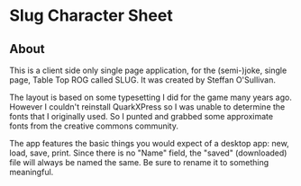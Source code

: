 # Slug Character Sheet

## About
This is a client side only single page application, for the (semi-)joke, single page, Table Top ROG called SLUG. It was created by Steffan O'Sullivan.

The layout is based on some typesetting I did for the game many years ago. However I couldn't reinstall QuarkXPress so I was unable to determine the fonts that I originally used. So I punted and grabbed some approximate fonts from the creative commons community.

The app features the basic things you would expect of a desktop app: new, load, save, print.
Since there is no "Name" field, the "saved" (downloaded) file will always be named the same. Be sure to rename it to something meaningful.
